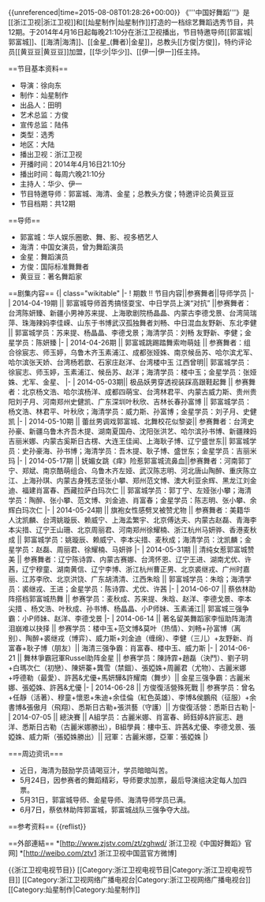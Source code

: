 {{unreferenced|time=2015-08-08T01:28:26+00:00}}
《'''中国好舞蹈'''》是[[浙江卫视|浙江卫视]]和[[灿星制作|灿星制作]]打造的一档综艺舞蹈选秀节目，共12期。于2014年4月16日起每晚21:10分在浙江卫视播出，节目特邀导师[[郭富城|郭富城]]、[[海清|海清]]、[[金星_(舞者)|金星]]，总教头[[方俊|方俊]]，特约评论员[[黄豆豆|黄豆豆]]加盟，[[华少|华少]]、[[伊一|伊一]]任主持。

==节目基本资料==
* 导演：徐向东
* 制作：灿星制作
* 出品人：田明
* 艺术总监：方俊
* 宣传总监：陆伟
* 类型：选秀
* 地区：大陆
* 播出卫视：浙江卫视
* 开播时间：2014年4月16日21:10分
* 播出时间：每周六晚21:10分
* 主持人：华少、伊一
* 节目特邀导师：郭富城、海清、金星；总教头方俊；特邀评论员黄豆豆
* 节目档期：共12期

==导师==
* 郭富城：华人娱乐圈歌、舞、影、视多栖艺人
* 海清：中国女演员，曾为舞蹈演员
* 金星：舞蹈演员
* 方俊：国际标准舞舞者
* 黄豆豆：著名舞蹈家

==剧集内容==
{| class="wikitable"
|-
! 期数 !! 节目内容||参赛舞者||导师学员
|-
| 2014-04-19期 || 郭富城导师首秀搞怪耍宝、中日学员上演“对抗” ||参赛舞者：台湾陈妍臻、新疆小男神苏来提、上海歌剧院杨晶晶、内蒙古李德戈景、台湾简瑞萍、珠海辣妈李佳嵘、山东于书博武汉孤独舞者刘畅、中日混血友野新、东北李健 || 郭富城学员：苏来提、杨晶晶、李德戈景；海清学员：刘畅 友野新、李健；金星学员：陈妍臻
|-
| 2014-04-26期 || 郭富城跳踢踏舞索吻萌娃 || 参赛舞者：组合徐宸志、师玉婷，乌鲁木齐玉素浦江、成都张娅姝、南京候岳苏、哈尔滨尤军、哈尔滨张天娇、台湾杨若歆、石家庄赵洋、台湾楼中玉 江西曾明|| 郭富城学员：徐宸志、师玉婷，玉素浦江、候岳苏、赵洋；海清学员：楼中玉；金星学员：张娅姝、尤军、金星、
|-
| 2014-05-03期|| 极品妖男穿透视装踩高跟鞋起舞 || 参赛舞者：北京杨文浩、哈尔滨杨洋、成都四萌宝、台湾林君平、内蒙古威力斯、贵州贵阳刘子月、河南郑州史健凯、广东深圳叶秋欣、吉林长春孙富博 || 郭富城学员：杨文浩、林君平、叶秋欣；海清学员：威力斯、孙富博；金星学员：刘子月、史健凯
|-
| 2014-05-10期 || 蕾丝男调戏郭富城、北舞校花似黎姿|| 参赛舞者：台湾史孙豪、新疆乌鲁木齐吾木提、湖南夏国舟、沈阳张洪艺、哈尔滨孙书博、新疆辣妈吉丽米娜、内蒙古奚斯日古楞、大连王佳闻、上海耿子博、辽宁盛世东|| 郭富城学员：史孙豪海、孙书博；海清学员：吾木提、耿子博、盛世东；金星学员：吉丽米玛
|-
| 2014-05-17期 || 妩媚女跳《痒》险惹郭富城流鼻血||参赛舞者：河南郭丁宁、郑斌、南京酷萌组合、乌鲁木齐左娅、武汉陈志明、河北唐山陶醉、重庆陈立江、上海孙琪、内蒙古身残志坚张小攀、郑州范文博、澳大利亚余辉、黑龙江刘金迪、福建肖富春、西藏拉萨白玛次仁  || 郭富城学员：郭丁宁、左娅张小攀；海清学员：陶醉、张小攀、范文博、刘金迪、肖富春；金星学员：陈志明、张小攀、余辉白玛次仁
|-
| 2014-05-24期 || 旗袍女性感劈叉被赞尤物 || 参赛舞者：美籍华人沈凯麟、台湾姚璇辰、赖威宁、上海孟繁宇、北京傅达夫、内蒙古赵磊、青海李本尖措、辽宁王山珊、北京周丽君、河南郑州徐耀楠、浙江杭州马妍骅、香港麦秋成 || 郭富城学员：姚璇辰、赖威宁、李本尖措、麦秋成；海清学员：沈凯麟；金星学员：赵磊、周丽君、徐耀楠、马妍骅
|-
| 2014-05-31期 || 清纯女惹郭富城赞美 || 参赛舞者：辽宁陈诗霏、内蒙古赛娜、台湾怀恩、辽宁王进、湖南尤优、许茜，辽宁穆童、湖南黄信、辽宁李博、浙江杭州曹正男、北京裘继戎、广州时嘉丽、江苏李欣、北京洪饶、广东胡清清、江西朱晗 || 郭富城学员：朱晗；海清学员：裘继戎、王进；金星学员：陈诗霏、尤优、许茜
|-
| 2014-06-07 || 蔡依林助阵搭档郭富城热舞 || 参赛学员：麦秋成、苏来提、朱晗、赵洋、李德戈景、李本尖措 、杨文浩、叶秋成、孙书博、杨晶晶、小P师妹、玉素浦江|| 郭富城三强争霸：小P师妹、赵洋、李德戈景
|-
| 2014-06-14 || 著名留美舞蹈家李恒助阵海清泪崩难以抉择 || 参赛学员：楼中玉+范文博&莫叶（热情）、刘畅+孙富博（离别）、陶醉+裘继戎（博弈）、威力斯+刘金迪（缠绵）、李健（三儿）+友野新、肖富春+耿子博（朋友）|| 海清三强争霸：肖富春、楼中玉、威力斯
|-
| 2014-06-21 || 舞林爭霸冠軍Russel助阵金星 || 参赛学员：陳詩霏+趙磊（決鬥）、劉子玥+白瑪次仁（初戀）、陳妍蓁+龔雪（禁錮）、張婭姝+周麗君（尤物）、古麗米娜+呼德勒（最愛）、許茜&尤優+馬妍驊&許耀南（舞步）|| 金星三强争霸：古麗米娜、張婭姝、許茜&尤優
|-
| 2014-06-28 || 方俊復活營殊死戰 || 参赛学员：曾名+任靜（活著）、穆童+懷恩+朱迪+余佳倫（紅色英雄）、李博&侯鵬飛（征服）+余書博&張傲月（飛翔）、悉斯日古勒+張洪藝（守護）|| 方俊復活營：悉斯日古勒
|-
| 2014-07-05 || 總決賽 || A組学员：古麗米娜、肖富春、師鈺婷&許宸志、趙洋、悉斯日古勒（古麗米娜勝出），B組學員：樓中玉、許茜&尤優、李德戈景、張婭姝、威力斯（張婭姝勝出）|| 冠軍：古麗米娜，亞軍：張婭姝
|}

===周边资讯===
* 近日，海清为鼓励学员请喝豆汁，学员暗暗叫苦。
* 5月24日，因参赛者的舞蹈精彩，导师要求加票，最后导演组决定每人加四票。
* 5月31日，郭富城导师、金星导师、海清导师学员已满。
* 6月7日，蔡依林助阵郭富城，郭富城战队三强争夺大战。

==参考资料==
{{reflist}}

==外部連結==
*[http://www.zjstv.com/zt/zghwd/ 浙江卫视《中国好舞蹈》官网]
*[http://weibo.com/ztv1 浙江卫视中国蓝官方微博]

{{浙江卫视电视节目}}
[[Category:浙江卫视电视节目|Category:浙江卫视电视节目]]
[[Category:浙江卫视网络广播电视台|Category:浙江卫视网络广播电视台]]
[[Category:灿星制作|Category:灿星制作]]